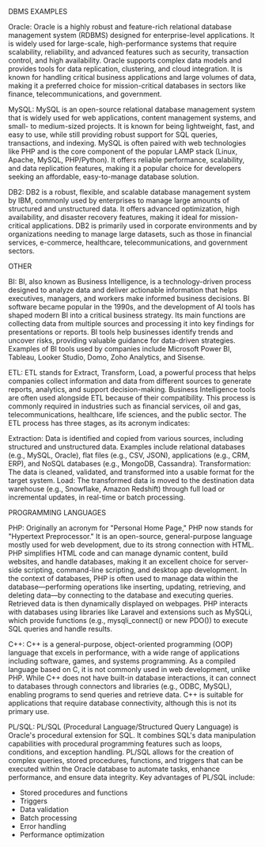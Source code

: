 DBMS EXAMPLES

Oracle: Oracle is a highly robust and feature-rich relational database management system (RDBMS) designed for enterprise-level applications. It is widely used for large-scale, high-performance systems that require scalability, reliability, and advanced features such as security, transaction control, and high availability. Oracle supports complex data models and provides tools for data replication, clustering, and cloud integration. It is known for handling critical business applications and large volumes of data, making it a preferred choice for mission-critical databases in sectors like finance, telecommunications, and government.

MySQL: MySQL is an open-source relational database management system that is widely used for web applications, content management systems, and small- to medium-sized projects. It is known for being lightweight, fast, and easy to use, while still providing robust support for SQL queries, transactions, and indexing. MySQL is often paired with web technologies like PHP and is the core component of the popular LAMP stack (Linux, Apache, MySQL, PHP/Python). It offers reliable performance, scalability, and data replication features, making it a popular choice for developers seeking an affordable, easy-to-manage database solution.

DB2: DB2 is a robust, flexible, and scalable database management system by IBM, commonly used by enterprises to manage large amounts of structured and unstructured data. It offers advanced optimization, high availability, and disaster recovery features, making it ideal for mission-critical applications. DB2 is primarily used in corporate environments and by organizations needing to manage large datasets, such as those in financial services, e-commerce, healthcare, telecommunications, and government sectors.

OTHER

BI: BI, also known as Business Intelligence, is a technology-driven process designed to analyze data and deliver actionable information that helps executives, managers, and workers make informed business decisions. BI software became popular in the 1990s, and the development of AI tools has shaped modern BI into a critical business strategy. Its main functions are collecting data from multiple sources and processing it into key findings for presentations or reports. BI tools help businesses identify trends and uncover risks, providing valuable guidance for data-driven strategies. Examples of BI tools used by companies include Microsoft Power BI, Tableau, Looker Studio, Domo, Zoho Analytics, and Sisense.

ETL: ETL stands for Extract, Transform, Load, a powerful process that helps companies collect information and data from different sources to generate reports, analytics, and support decision-making. Business Intelligence tools are often used alongside ETL because of their compatibility. This process is commonly required in industries such as financial services, oil and gas, telecommunications, healthcare, life sciences, and the public sector.
The ETL process has three stages, as its acronym indicates:

Extraction: Data is identified and copied from various sources, including structured and unstructured data. Examples include relational databases (e.g., MySQL, Oracle), flat files (e.g., CSV, JSON), applications (e.g., CRM, ERP), and NoSQL databases (e.g., MongoDB, Cassandra).
Transformation: The data is cleaned, validated, and transformed into a usable format for the target system.
Load: The transformed data is moved to the destination data warehouse (e.g., Snowflake, Amazon Redshift) through full load or incremental updates, in real-time or batch processing.

PROGRAMMING LANGUAGES

PHP: Originally an acronym for "Personal Home Page," PHP now stands for "Hypertext Preprocessor." It is an open-source, general-purpose language mostly used for web development, due to its strong connection with HTML. PHP simplifies HTML code and can manage dynamic content, build websites, and handle databases, making it an excellent choice for server-side scripting, command-line scripting, and desktop app development.
In the context of databases, PHP is often used to manage data within the database—performing operations like inserting, updating, retrieving, and deleting data—by connecting to the database and executing queries. Retrieved data is then dynamically displayed on webpages. PHP interacts with databases using libraries like Laravel and extensions such as MySQLi, which provide functions (e.g., mysqli_connect() or new PDO()) to execute SQL queries and handle results.

C++: C++ is a general-purpose, object-oriented programming (OOP) language that excels in performance, with a wide range of applications including software, games, and systems programming. As a compiled language based on C, it is not commonly used in web development, unlike PHP.
While C++ does not have built-in database interactions, it can connect to databases through connectors and libraries (e.g., ODBC, MySQL), enabling programs to send queries and retrieve data. C++ is suitable for applications that require database connectivity, although this is not its primary use.

PL/SQL: PL/SQL (Procedural Language/Structured Query Language) is Oracle's procedural extension for SQL. It combines SQL's data manipulation capabilities with procedural programming features such as loops, conditions, and exception handling. PL/SQL allows for the creation of complex queries, stored procedures, functions, and triggers that can be executed within the Oracle database to automate tasks, enhance performance, and ensure data integrity.
Key advantages of PL/SQL include:

- Stored procedures and functions
- Triggers
- Data validation
- Batch processing
- Error handling
- Performance optimization
